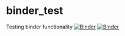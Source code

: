 # binder_test
Testing binder functionality
[![Binder](https://mybinder.org/badge_logo.svg)](https://mybinder.org/v2/gh/jooern81/binder_test/main?filepath=3R%20Data%20Analysis.ipynb)
[![Binder](https://mybinder.org/badge_logo.svg)](https://mybinder.org/v2/gh/jooern81/binder_test/main?filepath=3R%20Data%20Analysis2.ipynb)

